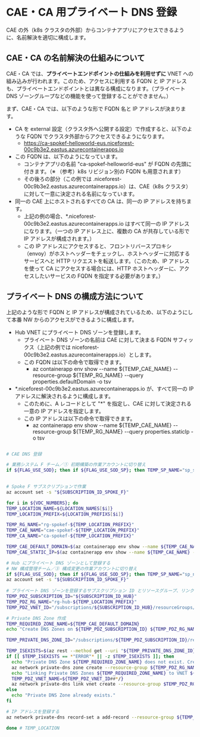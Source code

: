 # CAE・CA 用プライベート DNS 登録

CAE の外（k8s クラスタの外部）からコンテナアプリにアクセスできるように、名前解決を適切に構成します。

## CAE・CA の名前解決の仕組みについて

CAE・CA では、**プライベートエンドポイントの仕組みを利用せずに** VNET への組み込みが行われます。このため、アクセスに利用する FQDN と IP アドレスも、プライベートエンドポイントとは異なる構成になります。（プライベート DNS ゾーングループなどの機能を使って登録することができません。）

まず、CAE・CA では、以下のような形で FQDN 名と IP アドレスが決まります。

- CA を external 設定（クラスタ外へ公開する設定）で作成すると、以下のような FQDN でクラスタ外部からアクセスできるようになります。
  - https://ca-spokef-helloworld-eus.niceforest-00c9b3e2.eastus.azurecontainerapps.io
- この FQDN は、以下のようになっています。
  - コンテナアプリの名前 "ca-spokef-helloworld-eus" が FQDN の先頭に付きます。（※ （参考）k8s リビジョン別の FQDN も用意されます）
  - その後ろの部分（この例では .niceforest-00c9b3e2.eastus.azurecontainerapps.io）は、CAE（k8s クラスタ）に対して一意に決定される名前になっています。
- 同一の CAE 上にホストされるすべての CA は、同一の IP アドレスを持ちます。
  - 上記の例の場合、*.niceforest-00c9b3e2.eastus.azurecontainerapps.io はすべて同一の IP アドレスになります。（一つの IP アドレス上に、複数の CA が共存している形で IP アドレスが構成されます。）
  - この IP アドレスにアクセスすると、フロントリバースプロキシ（envoy）がホストヘッダーをチェックし、ホストヘッダーに対応するサービスへと HTTP リクエストを転送します。（このため、IP アドレスを使って CA にアクセスする場合には、HTTP ホストヘッダーに、アクセスしたいサービスの FQDN を指定する必要があります。）

## プライベート DNS の構成方法について

上記のような形で FQDN と IP アドレスが構成されているため、以下のようにして本番 NW からのアクセスができるように構成します。

- Hub VNET にプライベート DNS ゾーンを登録します。
  - プライベート DNS ゾーンの名前は CAE に対して決まる FQDN サフィックス（上記の例では niceforest-00c9b3e2.eastus.azurecontainerapps.io）とします。
  - この FQDN は以下の命令で取得できます。
    - az containerapp env show --name ${TEMP_CAE_NAME} --resource-group ${TEMP_RG_NAME} --query properties.defaultDomain -o tsv
- *.niceforest-00c9b3e2.eastus.azurecontainerapps.io が、すべて同一の IP アドレスに解決されるように構成します。
  - このために、A レコードとして "\*" を指定し、CAE に対して決定される一意の IP アドレスを指定します。
  - この IP アドレスは以下の命令で取得できます。
    - az containerapp env show --name ${TEMP_CAE_NAME} --resource-group ${TEMP_RG_NAME} --query properties.staticIp -o tsv

```bash

# CAE DNS 登録

# 業務システム F チーム／① 初期構築の作業アカウントに切り替え
if ${FLAG_USE_SOD}; then if ${FLAG_USE_SOD_SP}; then TEMP_SP_NAME="sp_spokef_dev"; az login --service-principal --username ${SP_APP_IDS[${TEMP_SP_NAME}]} --password ${SP_PWDS[${TEMP_SP_NAME}]} --tenant ${PRIMARY_DOMAIN_NAME} --allow-no-subscriptions; else az account clear; az login -u "user_spokef_dev@${PRIMARY_DOMAIN_NAME}" -p "${ADMIN_PASSWORD}"; fi; fi

 
# Spoke F サブスクリプションで作業
az account set -s "${SUBSCRIPTION_ID_SPOKE_F}"

for i in ${VDC_NUMBERS}; do
TEMP_LOCATION_NAME=${LOCATION_NAMES[$i]}
TEMP_LOCATION_PREFIX=${LOCATION_PREFIXS[$i]}

TEMP_RG_NAME="rg-spokef-${TEMP_LOCATION_PREFIX}"
TEMP_CAE_NAME="cae-spokef-${TEMP_LOCATION_PREFIX}"
TEMP_CA_NAME="ca-spokef-${TEMP_LOCATION_PREFIX}"

TEMP_CAE_DEFAULT_DOMAIN=$(az containerapp env show --name ${TEMP_CAE_NAME} --resource-group ${TEMP_RG_NAME} --query properties.defaultDomain -o tsv)
TEMP_CAE_STATIC_IP=$(az containerapp env show --name ${TEMP_CAE_NAME} --resource-group ${TEMP_RG_NAME} --query properties.staticIp -o tsv)

# Hub にプライベート DNS ゾーンとして登録する
# NW 構成管理チーム／③ 構成変更の作業アカウントに切り替え
if ${FLAG_USE_SOD}; then if ${FLAG_USE_SOD_SP}; then TEMP_SP_NAME="sp_nw_change"; az login --service-principal --username ${SP_APP_IDS[${TEMP_SP_NAME}]} --password ${SP_PWDS[${TEMP_SP_NAME}]} --tenant ${PRIMARY_DOMAIN_NAME} --allow-no-subscriptions; else az account clear; az login -u "user_nw_change@${PRIMARY_DOMAIN_NAME}" -p "${ADMIN_PASSWORD}"; fi; fi
az account set -s "${SUBSCRIPTION_ID_SPOKE_F}"
 
# プライベート DNS ゾーンを登録するサブスクリプション ID とリソースグループ、リンク先 VNET
TEMP_PDZ_SUBSCRIPTION_ID="${SUBSCRIPTION_ID_HUB}"
TEMP_PDZ_RG_NAME="rg-hub-${TEMP_LOCATION_PREFIX}"
TEMP_PDZ_VNET_ID="/subscriptions/${SUBSCRIPTION_ID_HUB}/resourceGroups/rg-hub-${TEMP_LOCATION_PREFIX}/providers/Microsoft.Network/virtualNetworks/vnet-hub-${TEMP_LOCATION_PREFIX}"

# Private DNS Zone 作成
TEMP_REQUIRED_ZONE_NAME=${TEMP_CAE_DEFAULT_DOMAIN}
echo "Create DNS Zones on ${TEMP_PDZ_SUBSCRIPTION_ID} ${TEMP_PDZ_RG_NAME} : ${TEMP_REQUIRED_ZONE_NAME}"

TEMP_PRIVATE_DNS_ZONE_ID="/subscriptions/${TEMP_PDZ_SUBSCRIPTION_ID}/resourceGroups/${TEMP_PDZ_RG_NAME}/providers/Microsoft.Network/privateDnsZones/${TEMP_REQUIRED_ZONE_NAME}"

TEMP_ISEXISTS=$(az rest --method get --uri "${TEMP_PRIVATE_DNS_ZONE_ID}?api-version=2020-06-01" --query id -o tsv)
if [[ $TEMP_ISEXISTS == *"ERROR"* || -z $TEMP_ISEXISTS ]]; then
  echo "Private DNS Zone ${TEMP_REQUIRED_ZONE_NAME} does not exist. Creating Private DNS Zone on Subscription ${TEMP_PDZ_SUBSCRIPTION_ID}."
  az network private-dns zone create --resource-group ${TEMP_PDZ_RG_NAME} --name ${TEMP_REQUIRED_ZONE_NAME} --subscription "${TEMP_PDZ_SUBSCRIPTION_ID}"
  echo "Linking Private DNS Zones ${TEMP_REQUIRED_ZONE_NAME} to VNET ${TEMP_PDZ_VNET_ID}."
  TEMP_PDZ_VNET_NAME=${TEMP_PDZ_VNET_ID##*/}
  az network private-dns link vnet create --resource-group $TEMP_PDZ_RG_NAME --zone-name $TEMP_REQUIRED_ZONE_NAME --name $TEMP_PDZ_VNET_NAME --virtual-network $TEMP_PDZ_VNET_ID --registration-enabled false --subscription "${TEMP_PDZ_SUBSCRIPTION_ID}"
else
  echo "Private DNS Zone already exists."
fi

# IP アドレスを登録する
az network private-dns record-set a add-record --resource-group ${TEMP_PDZ_RG_NAME} --zone-name ${TEMP_REQUIRED_ZONE_NAME} --record-set-name "*" --ipv4-address ${TEMP_CAE_STATIC_IP} --subscription "${TEMP_PDZ_SUBSCRIPTION_ID}"

done # TEMP_LOCATION

```
